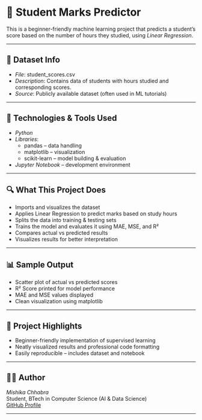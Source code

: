 # 🎯 Student Marks Predictor

This is a beginner-friendly machine learning project that predicts a student’s score based on the number of hours they studied, using *Linear Regression*. 

---

## 📁 Dataset Info

- *File*: student_scores.csv
- *Description*: Contains data of students with hours studied and corresponding scores.
- *Source*: Publicly available dataset (often used in ML tutorials)

---

## 🔧 Technologies & Tools Used

- *Python*
- *Libraries*: 
  - pandas – data handling  
  - matplotlib – visualization  
  - scikit-learn – model building & evaluation
- *Jupyter Notebook* – development environment

---

## 🔍 What This Project Does

- Imports and visualizes the dataset  
- Applies Linear Regression to predict marks based on study hours  
- Splits the data into training & testing sets  
- Trains the model and evaluates it using MAE, MSE, and R²  
- Compares actual vs predicted results  
- Visualizes results for better interpretation

---

## 📊 Sample Output

- Scatter plot of actual vs predicted scores  
- R² Score printed for model performance  
- MAE and MSE values displayed  
- Clean visualization using matplotlib

---

## 📌 Project Highlights

- Beginner-friendly implementation of supervised learning
- Neatly visualized results and professional code formatting
- Easily reproducible – includes dataset and notebook

---

## 🙋‍♀️ Author

*Mishika Chhabra*  
Student, BTech in Computer Science (AI & Data Science)  
[GitHub Profile](https://github.com/Mishikaa28)

---
